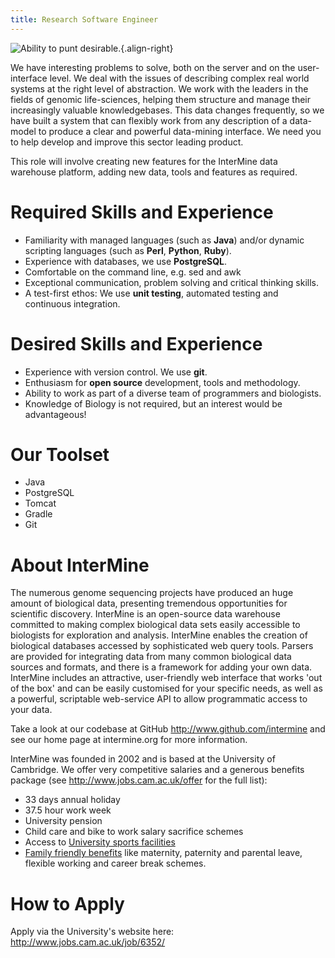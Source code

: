 ```yaml
---
title: Research Software Engineer
---
```


![Ability to punt desirable.](cam_bridge.jpg){.align-right}

We have interesting problems to solve, both on the server and on the
user-interface level. We deal with the issues of describing complex real
world systems at the right level of abstraction. We work with the
leaders in the fields of genomic life-sciences, helping them structure
and manage their increasingly valuable knowledgebases. This data changes
frequently, so we have built a system that can flexibly work from any
description of a data-model to produce a clear and powerful data-mining
interface. We need you to help develop and improve this sector leading
product.

This role will involve creating new features for the InterMine data
warehouse platform, adding new data, tools and features as required.

Required Skills and Experience
==============================

-   Familiarity with managed languages (such as **Java**) and/or dynamic
    scripting languages (such as **Perl**, **Python**, **Ruby**).
-   Experience with databases, we use **PostgreSQL**.
-   Comfortable on the command line, e.g. sed and awk
-   Exceptional communication, problem solving and critical thinking
    skills.
-   A test-first ethos: We use **unit testing**, automated testing and
    continuous integration.

Desired Skills and Experience
=============================

-   Experience with version control. We use **git**.
-   Enthusiasm for **open source** development, tools and methodology.
-   Ability to work as part of a diverse team of programmers and
    biologists.
-   Knowledge of Biology is not required, but an interest would be
    advantageous!

Our Toolset
===========

-   Java
-   PostgreSQL
-   Tomcat
-   Gradle
-   Git

About InterMine
===============

The numerous genome sequencing projects have produced an huge amount of
biological data, presenting tremendous opportunities for scientific
discovery. InterMine is an open-source data warehouse committed to
making complex biological data sets easily accessible to biologists for
exploration and analysis. InterMine enables the creation of biological
databases accessed by sophisticated web query tools. Parsers are
provided for integrating data from many common biological data sources
and formats, and there is a framework for adding your own data.
InterMine includes an attractive, user-friendly web interface that works
\'out of the box\' and can be easily customised for your specific needs,
as well as a powerful, scriptable web-service API to allow programmatic
access to your data.

Take a look at our codebase at GitHub <http://www.github.com/intermine>
and see our home page at intermine.org for more information.

InterMine was founded in 2002 and is based at the University of
Cambridge. We offer very competitive salaries and a generous benefits
package (see <http://www.jobs.cam.ac.uk/offer> for the full list):

-   33 days annual holiday
-   37.5 hour work week
-   University pension
-   Child care and bike to work salary sacrifice schemes
-   Access to [University sports
    facilities](http://www.sport.cam.ac.uk/information/staff.html)
-   [Family friendly
    benefits](http://www.admin.cam.ac.uk/offices/hr/staff/benefits/family.html)
    like maternity, paternity and parental leave, flexible working and
    career break schemes.

How to Apply
============

Apply via the University\'s website here:
<http://www.jobs.cam.ac.uk/job/6352/>
